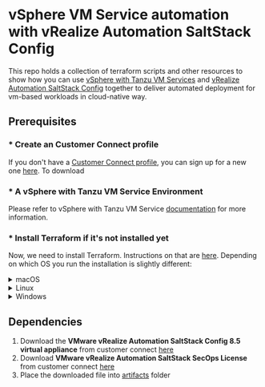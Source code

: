 # vSphere VM Service automation with vRealize Automation SaltStack Config
This repo holds a collection of terraform scripts and other resources to show how you can use [vSphere with Tanzu VM Services](https://docs.vmware.com/en/VMware-vSphere/7.0/vmware-vsphere-with-tanzu/GUID-F81E3535-C275-4DDE-B35F-CE759EA3B4A0.html) and [vRealize Automation SaltStack Config](https://docs.vmware.com/en/VMware-vRealize-Automation-SaltStack-Config/index.html) together to deliver automated  deployment for vm-based workloads in cloud-native way.


Prerequisites
-------------
### * Create an Customer Connect profile
If you don't have a [Customer Connect profile](https://customerconnect.vmware.com/), you can sign up for a new one [here](https://customerconnect.vmware.com/account-registration). To download 

### * A vSphere with Tanzu VM Service Environment

Please refer to vSphere with Tanzu VM Service [documentation](https://docs.vmware.com/en/VMware-vSphere/7.0/vmware-vsphere-with-tanzu/GUID-F81E3535-C275-4DDE-B35F-CE759EA3B4A0.html) for more information. 


### * Install Terraform if it's not installed yet

Now, we need to install Terraform.  Instructions on that are [here](https://www.terraform.io/intro/getting-started/install.html).  Depending on which OS you run the installation is slightly different:

<details><summary>macOS</summary>

The easiest way is to install [brew](https://brew.sh/) and then used it to install Terraform with the commands:

```
/usr/bin/ruby -e "$(curl -fsSL https://raw.githubusercontent.com/Homebrew/install/master/install)"
sudo chown -R $(whoami) /usr/local/bin /usr/local/lib
brew install terraform
```

</details>

<details><summary>Linux</summary>

For installing on Linux, just run:

```
VERSION='0.11.10' # latest, stable version
wget "https://releases.hashicorp.com/terraform/"$VERSION"/terraform_"$VERSION"_linux_amd64.zip"
unzip terraform_0.11.10_linux_amd64.zip
sudo mv terraform /usr/local/bin/
sudo chown root:root /usr/local/bin/terraform
```

</details>

<details><summary>Windows</summary>

The easiest way to install Terraform and run other setup is to install [Chocolatey](https://chocolatey.org/), which is a package manager for windows.
You can then use Chocolatey to install Terraform and Git for Windows (which includes other needed tools).

Start powershell **as Administrator** and run the commands below. `choco` will prompt to install, press `Y` and enter.

```
Set-ExecutionPolicy Bypass -Scope Process -Force; [System.Net.ServicePointManager]::SecurityProtocol = [System.Net.ServicePointManager]::SecurityProtocol -bor 3072; iex ((New-Object System.Net.WebClient).DownloadString('https://chocolatey.org/install.ps1'))

choco install terraform
choco install git.install --params "/GitAndUnixToolsOnPath /NoAutoCrlf"
```

After this completes close this powershell. These commands have installed Terraform, git, and other utilities we'll use later.

</details>

Dependencies
------------

1. Download the **VMware vRealize Automation SaltStack Config 8.5 virtual appliance** from customer connect [here](https://customerconnect.vmware.com/downloads/details?downloadGroup=VRA-SSC-850&productId=1184&rPId=70960)
2. Download **VMware vRealize Automation SaltStack SecOps License** from customer connect [here](https://customerconnect.vmware.com/downloads/details?downloadGroup=VRA-SSSO-840&productId=1184&rPId=70960)
3. Place the downloaded file into [artifacts](artifacts) folder 